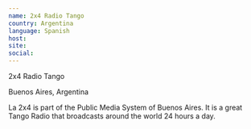 ```yaml
---
name: 2x4 Radio Tango
country: Argentina
language: Spanish
host:
site:
social:
---
```

2x4 Radio Tango

Buenos Aires, Argentina

La 2x4 is part of the Public Media System of Buenos Aires. It is a great Tango Radio that broadcasts around the world 24 hours a day.